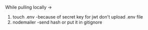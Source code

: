 While pulling locally
->

1. touch .env
   -because of secret key for jwt don't upload .env file
2. nodemailer
   -send hash or put it in gitignore
